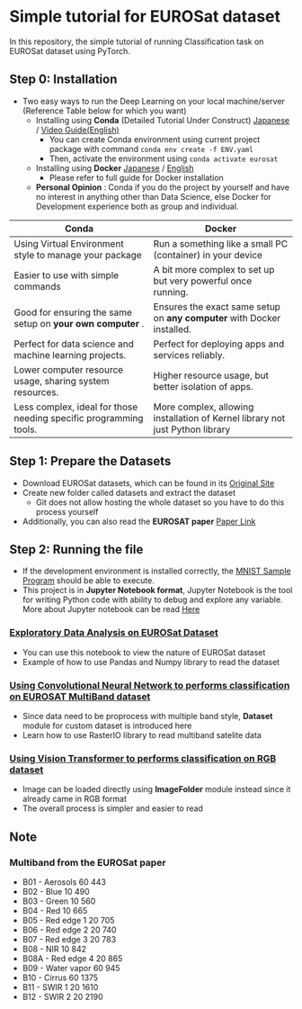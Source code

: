 # Simple tutorial for EUROSat dataset

In this repository, the simple tutorial of running Classification task on EUROSat dataset using PyTorch.

## Step 0: Installation
- Two easy ways to run the Deep Learning on your local machine/server  (Reference Table below for which you want)
    - Installing using __Conda__ (Detailed Tutorial Under Construct) [Japanese](https://techno-road.com/blog/?content=6) / [Video Guide(English)](https://www.youtube.com/watch?v=vOD3kSwpDFY)
        - You can create Conda environment using current project package with command ```conda env create -f ENV.yaml```
        - Then, activate the environment using ```conda activate eurosat```
    - Installing using __Docker__ [Japanese](https://github.com/azmadoppler/mnist_docker_sample) / [English](https://github.com/azmadoppler/mnist_docker_sample_EN)
        - Please refer to full guide for Docker installation
    - __Personal Opinion__ : Conda if you do the project by yourself and have no interest in anything other than Data Science, else Docker for Development experience both as group and individual. 

| Conda                                                                                | Docker                                                                           |
|--------------------------------------------------------------------------------------|----------------------------------------------------------------------------------|
| Using Virtual Environment style to manage your package            | Run a something like a small PC (container) in your device  |
| Easier to use with simple commands                    | A bit more complex to set up but very powerful once running.                     |
| Good for ensuring the same setup on __your own computer__ .                               | Ensures the exact same setup on __any computer__ with Docker installed.              |
| Perfect for data science and machine learning projects.                             | Perfect for deploying apps and services reliably.                                |
| Lower computer resource usage, sharing system resources.                             | Higher resource usage, but better isolation of apps.                             |
| Less complex, ideal for those needing specific programming tools.         | More complex, allowing installation of Kernel library not just Python library              |\


## Step 1: Prepare the Datasets
- Download EUROSat datasets, which can be found in its [Original Site](https://github.com/phelber/EuroSAT)
- Create new folder called datasets and extract the dataset 
    - Git does not allow hosting the whole dataset so you have to do this process yourself
- Additionally, you can also read the __EUROSAT paper__  [Paper Link](euro_sat_original_paper.pdf)

## Step 2: Running the file
- If the development environment is installed correctly, the [MNIST Sample Program](MNIST_sample.ipynb) should be able to execute.
- This project is in __Jupyter Notebook format__, Jupyter Notebook is the tool for writing Python code with ability to debug and explore any variable. More about Jupyter notebook can be read [Here](Jupyter_Notebook_CheatSheet.pdf)

### [Exploratory Data Analysis on EUROSat Dataset](EDA_all_band.ipynb)
- You can use this notebook to view the nature of EUROSat dataset
- Example of how to use Pandas and Numpy library to read the dataset

### [Using Convolutional Neural Network to performs classification on EUROSAT MultiBand dataset](Train_all_multiband_cnn.ipynb)
- Since data need to be proprocess with multiple band style, __Dataset__ module for custom dataset is introduced here
- Learn how to use RasterIO library to read multiband satelite data


### [Using Vision Transformer to performs classification on RGB dataset](Train_rgb_vit.ipynb)
- Image can be loaded directly using __ImageFolder__ module instead since it already came in RGB format
- The overall process is simpler and easier to read 



## Note 

### Multiband from the EUROSat paper
- B01 - Aerosols 60 443
- B02 - Blue 10 490
- B03 - Green 10 560
- B04 - Red 10 665
- B05 - Red edge 1 20 705
- B06 - Red edge 2 20 740
- B07 - Red edge 3 20 783
- B08 - NIR 10 842
- B08A - Red edge 4 20 865
- B09 - Water vapor 60 945
- B10 - Cirrus 60 1375
- B11 - SWIR 1 20 1610
- B12 - SWIR 2 20 2190
